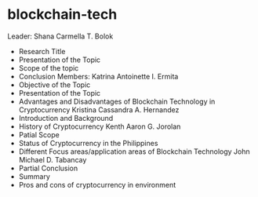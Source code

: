 # blockchain-tech
Leader: 
Shana Carmella T. Bolok
- Research Title
- Presentation of the Topic
- Scope of the topic
- Conclusion
Members:
Katrina Antoinette I. Ermita
- Objective of the Topic
- Presentation of the Topic
- Advantages and Disadvantages of Blockchain Technology in Cryptocurrency
Kristina Cassandra A. Hernandez
- Introduction and Background
- History of Cryptocurrency
Kenth Aaron G. Jorolan
- Patial Scope
- Status of Cryptocurrency in the Philippines
- Different Focus areas/application areas of Blockchain Technology
John Michael D. Tabancay
- Partial Conclusion
- Summary
- Pros and cons of cryptocurrency in environment

